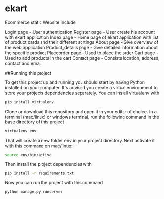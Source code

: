 # ekart
Ecommerce static Website include

Login page - User authentication
Register page - User create his account with ekart application
Index page -  Home page of ekart application with list of product cards and their different sortings
About page - Give overview of the web application
Product_details page - Give detailed information about the specific product
Placeorder page - Used to place the order 
Cart page - Used to add products in the cart
Contact page - Consists location, address, contact and email 

##Running this project

To get this project up and running you should start by having Python installed on your computer. It's advised you create a virtual environment to store your projects dependencies separately. You can install virtualenv with
```bash
pip install virtualenv
```
Clone or download this repository and open it in your editor of choice. In a terminal (mac/linux) or windows terminal, run the following command in the base directory of this project
```bash
virtualenv env
```
That will create a new folder env in your project directory. Next activate it with this command on mac/linux:
```bash
source env/bin/active
```
Then install the project dependencies with
```bash
pip install -r requirements.txt
```
Now you can run the project with this command
```bash
python manage.py runserver
```



